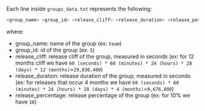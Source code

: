 Each line inside `groups_data.txt` represents the following:

```bash
<group_name> <group_id> <release_cliff> <release_duration> <release_percentage>
```
where:
- group_name: name of the group (ex: `team`)
- group_id: id of the group (ex: `5`)
- release_cliff: release cliff of the group, measured in seconds (ex: for 12 months cliff we have `60 (seconds) * 60 (minutes) * 24 (hours) * 28 (days) * 12 (months)`=`29,030,400`)
- release_duration: release duration of the group, measured in seconds (ex: for releases that occur 4 months we have `60 (seconds) * 60 (minutes) * 24 (hours) * 28 (days) * 4 (months)`=`9,676,800`)
- release_percentage: release percentage of the group (ex: for 10% we have `10`)
